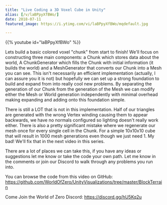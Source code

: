 ```yaml
---
title: "Live Coding a 3D Voxel Cube in Unity"
alias: [/v/laBPpyXfBWo/]
date: 2018-07-11
featured_image: https://i.ytimg.com/vi/laBPpyXfBWo/mqdefault.jpg

---
```


{{% youtube id="laBPpyXfBWo" %}}

Lets build a basic colored voxel "chunk" from start to finish! We'll focus on constructing three main components: a Chunk which stores data about the world, A ChunkGenerator which fills the Chunk with initial information (it builds the world) and a MeshGenerator that converts our Chunk into a Mesh you can see. This isn't necessarily an efficient implementation (actually, I can assure you it is not) but hopefully we can set up a strong foundation to build and expand from into really cool new problems. By separating the generation of our Chunk from the generation of the Mesh we can modify either the Mesh or World generation independently with minimal overhead making expanding and adding onto this foundation simple.

There is still a LOT that is not in this implementation. Half of our triangles are generated with the wrong Vertex winding causing them to appear backwards, we have no normals configured so lighting doesn't really work either. There is also a pretty significant mistake where we regenerate our mesh once for every single cell in the Chunk. For a simple 10x10x10 cube that will result in 1000 mesh generations even though we just need 1. My bad! We'll fix that in the next video in this series.

There are a lot of places we can take this, if you have any ideas or suggestions let me know or take the code your own path. Let me know in the comments or join our Discord to walk through any problems you run into.

You can browse the code from this video on GitHub: https://github.com/WorldOfZero/UnityVisualizations/tree/master/BlockTerrain

Come Join the World of Zero Discord: https://discord.gg/hU5Kq2u